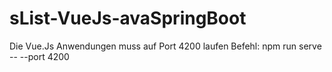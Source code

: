 # sList-VueJs-avaSpringBoot

Die Vue.Js Anwendungen muss auf Port 4200 laufen
Befehl: npm run serve -- --port 4200
